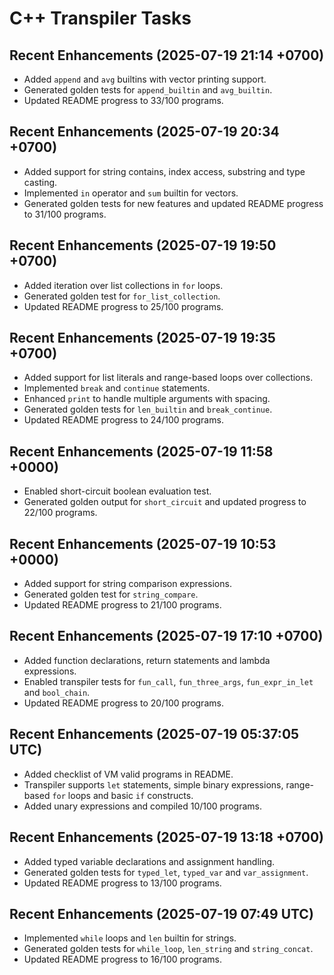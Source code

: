 # C++ Transpiler Tasks

## Recent Enhancements (2025-07-19 21:14 +0700)
- Added `append` and `avg` builtins with vector printing support.
- Generated golden tests for `append_builtin` and `avg_builtin`.
- Updated README progress to 33/100 programs.

## Recent Enhancements (2025-07-19 20:34 +0700)
- Added support for string contains, index access, substring and type casting.
- Implemented `in` operator and `sum` builtin for vectors.
- Generated golden tests for new features and updated README progress to 31/100 programs.

## Recent Enhancements (2025-07-19 19:50 +0700)
- Added iteration over list collections in `for` loops.
- Generated golden test for `for_list_collection`.
- Updated README progress to 25/100 programs.

## Recent Enhancements (2025-07-19 19:35 +0700)
- Added support for list literals and range-based loops over collections.
- Implemented `break` and `continue` statements.
- Enhanced `print` to handle multiple arguments with spacing.
- Generated golden tests for `len_builtin` and `break_continue`.
- Updated README progress to 24/100 programs.

## Recent Enhancements (2025-07-19 11:58 +0000)
- Enabled short-circuit boolean evaluation test.
- Generated golden output for `short_circuit` and updated progress to 22/100 programs.

## Recent Enhancements (2025-07-19 10:53 +0000)
- Added support for string comparison expressions.
- Generated golden test for `string_compare`.
- Updated README progress to 21/100 programs.

## Recent Enhancements (2025-07-19 17:10 +0700)
- Added function declarations, return statements and lambda expressions.
- Enabled transpiler tests for `fun_call`, `fun_three_args`, `fun_expr_in_let` and `bool_chain`.
- Updated README progress to 20/100 programs.

## Recent Enhancements (2025-07-19 05:37:05 UTC)
- Added checklist of VM valid programs in README.
- Transpiler supports `let` statements, simple binary expressions, range-based `for` loops and basic `if` constructs.
- Added unary expressions and compiled 10/100 programs.

## Recent Enhancements (2025-07-19 13:18 +0700)
- Added typed variable declarations and assignment handling.
- Generated golden tests for `typed_let`, `typed_var` and `var_assignment`.
- Updated README progress to 13/100 programs.

## Recent Enhancements (2025-07-19 07:49 UTC)
- Implemented `while` loops and `len` builtin for strings.
- Generated golden tests for `while_loop`, `len_string` and `string_concat`.
- Updated README progress to 16/100 programs.
